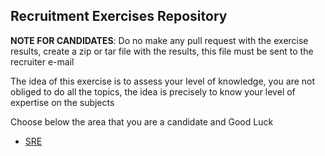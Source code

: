 ## Recruitment Exercises Repository

**NOTE FOR CANDIDATES**: Do no make any pull request with the exercise results, create a zip or tar file with the results, this file must be sent to the recruiter e-mail

The idea of this exercise is to assess your level of knowledge, you are not obliged to do all the topics, the idea is precisely to know your level of expertise on the subjects

Choose below the area that you are a candidate and Good Luck

- [SRE](./sre)
